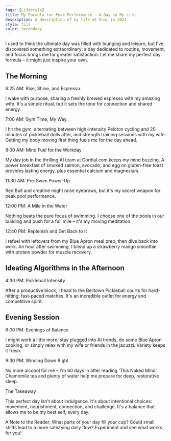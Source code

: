 ```yaml
---
tags: [Lifestyle]
title: My Formula for Peak Performance - A Day in My Life
description: A description of my life at Onni in 2024
style: fill
color: secondary
---
```


I used to think the ultimate day was filled with lounging and leisure, but I've discovered something extraordinary: a day dedicated to routine, movement, and focus brings me far greater satisfaction. Let me share my perfect day formula – it might just inspire your own.

## The Morning

6:25 AM: Rise, Shine, and Espresso.

I wake with purpose, sharing a freshly brewed espresso with my amazing wife. It's a simple ritual, but it sets the tone for connection and shared energy.

7:00 AM: Gym Time, My Way.

I hit the gym, alternating between high-intensity Peloton cycling and 20 minutes of pickleball drills after, and strength training sessions with my wife. Getting my body moving first thing fuels me for the day ahead.

8:00 AM:  Mind Fuel for the Workday

My day job in the thrilling AI team at Cordial.com keeps my mind buzzing. A power breakfast of smoked salmon, avocado, and egg on gluten-free toast provides lasting energy, plus essential calcium and magnesium.

11:30 AM: Pre-Swim Power-Up

Red Bull and creatine might raise eyebrows, but it's my secret weapon for peak pool performance.

12:00 PM: A Mile in the Water

Nothing beats the pure focus of swimming. I choose one of the pools in our building and push for a full mile – it's my moving meditation.

12:40 PM: Replenish and Get Back to It

I refuel with leftovers from my Blue Apron meal prep, then dive back into work. An hour after swimming, I blend up a strawberry mango smoothie with protein powder for muscle recovery.

## Ideating Algorithms in the Afternoon

4:30 PM: Pickleball Intensity

After a productive block, I head to the Belltown Pickleball courts for hard-hitting, fast-paced matches. It's an incredible outlet for energy and competitive spirit.

## Evening Session

6:00 PM: Evenings of Balance

I might work a little more, stay plugged into AI trends, do some Blue Apron cooking, or simply relax with my wife or friends in the jacuzzi. Variety keeps it fresh.

9:30 PM: Winding Down Right

No more alcohol for me – I'm 60 days in after reading 'This Naked Mind'. Chamomile tea and plenty of water help me prepare for deep, restorative sleep.

The Takeaway

This perfect day isn't about indulgence. It's about intentional choices: movement, nourishment, connection, and challenge. It's a balance that allows me to be my best self, every day.

A Note to the Reader: What parts of your day fill your cup? Could small shifts lead to a more satisfying daily flow? Experiment and see what works for you!